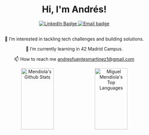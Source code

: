 <div align="center">
   	<h1 align="center">Hi, I'm Andrés! </h1>
    	<a href="linkedin.com/in/andres-fuentes-martínez-57a6ba275">
		<img src="https://img.shields.io/badge/LinkedIn-0077B5?style=for-the-badge&logo=linkedin&logoColor=white" alt="LinkedIn Badge"/>
	</a>
	<a href="mailto:andresfuentesmartinez1@gmail.com">
		<img src="https://img.shields.io/badge/Gmail-D14836?style=for-the-badge&logo=gmail&logoColor=white" alt="Email badge"/>
	</a>
</div>
<br>
<div align="center">

👀 I’m interested in tackling tech challenges and building solutions.

🌱 I’m currently learning in 42 Madrid Campus.

📫 How to reach me andresfuentesmartinez1@gmail.com 

</div>

<div align="center">
	<a width="100%"> 
	<a href="https://github.com/afuentes-dev"><img alt="Mendiola's Github Stats" src="https://denvercoder1-github-readme-stats.vercel.app/api?username=afuentes-dev&show_icons=true&include_all_commits=true&theme=react&bg_color=0D1117&title_color=fff&icon_color=79ff97&hide_border=true" height="192" width="45%"/></a>
	<a href="https://github.com/afuentes-dev"><img alt="Miguel Mendiola's Top Languages" src="https://denvercoder1-github-readme-stats.vercel.app/api/top-langs/?username=afuentes-dev&langs_count=8&layout=compact&theme=react&bg_color=0D1117&title_color=fff&icon_color=79ff97&hide_border=true&hide_progress=true" height="192px" width="45%"/></a>
	</a>
</div>

<!--
<div align="center">
[![afuentes's 42 stats](https://badge.mediaplus.ma/binary/afuentes)](https://github.com/oakoudad/badge42)
</div>
!>
-->
